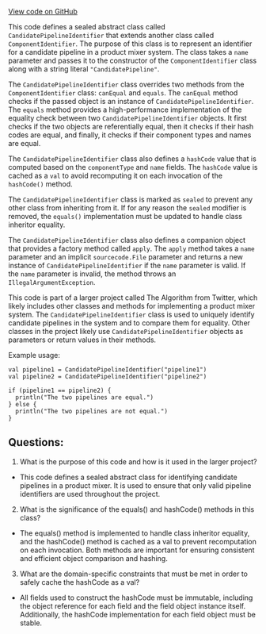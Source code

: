 [View code on GitHub](https://github.com/misbahsy/the-algorithm/product-mixer/core/src/main/scala/com/twitter/product_mixer/core/model/common/identifier/CandidatePipelineIdentifier.scala)

This code defines a sealed abstract class called `CandidatePipelineIdentifier` that extends another class called `ComponentIdentifier`. The purpose of this class is to represent an identifier for a candidate pipeline in a product mixer system. The class takes a `name` parameter and passes it to the constructor of the `ComponentIdentifier` class along with a string literal `"CandidatePipeline"`. 

The `CandidatePipelineIdentifier` class overrides two methods from the `ComponentIdentifier` class: `canEqual` and `equals`. The `canEqual` method checks if the passed object is an instance of `CandidatePipelineIdentifier`. The `equals` method provides a high-performance implementation of the equality check between two `CandidatePipelineIdentifier` objects. It first checks if the two objects are referentially equal, then it checks if their hash codes are equal, and finally, it checks if their component types and names are equal. 

The `CandidatePipelineIdentifier` class also defines a `hashCode` value that is computed based on the `componentType` and `name` fields. The `hashCode` value is cached as a `val` to avoid recomputing it on each invocation of the `hashCode()` method. 

The `CandidatePipelineIdentifier` class is marked as `sealed` to prevent any other class from inheriting from it. If for any reason the `sealed` modifier is removed, the `equals()` implementation must be updated to handle class inheritor equality. 

The `CandidatePipelineIdentifier` class also defines a companion object that provides a factory method called `apply`. The `apply` method takes a `name` parameter and an implicit `sourcecode.File` parameter and returns a new instance of `CandidatePipelineIdentifier` if the `name` parameter is valid. If the `name` parameter is invalid, the method throws an `IllegalArgumentException`. 

This code is part of a larger project called The Algorithm from Twitter, which likely includes other classes and methods for implementing a product mixer system. The `CandidatePipelineIdentifier` class is used to uniquely identify candidate pipelines in the system and to compare them for equality. Other classes in the project likely use `CandidatePipelineIdentifier` objects as parameters or return values in their methods. 

Example usage:

```
val pipeline1 = CandidatePipelineIdentifier("pipeline1")
val pipeline2 = CandidatePipelineIdentifier("pipeline2")

if (pipeline1 == pipeline2) {
  println("The two pipelines are equal.")
} else {
  println("The two pipelines are not equal.")
}
```
## Questions: 
 1. What is the purpose of this code and how is it used in the larger project?
- This code defines a sealed abstract class for identifying candidate pipelines in a product mixer. It is used to ensure that only valid pipeline identifiers are used throughout the project.

2. What is the significance of the equals() and hashCode() methods in this class?
- The equals() method is implemented to handle class inheritor equality, and the hashCode() method is cached as a val to prevent recomputation on each invocation. Both methods are important for ensuring consistent and efficient object comparison and hashing.

3. What are the domain-specific constraints that must be met in order to safely cache the hashCode as a val?
- All fields used to construct the hashCode must be immutable, including the object reference for each field and the field object instance itself. Additionally, the hashCode implementation for each field object must be stable.